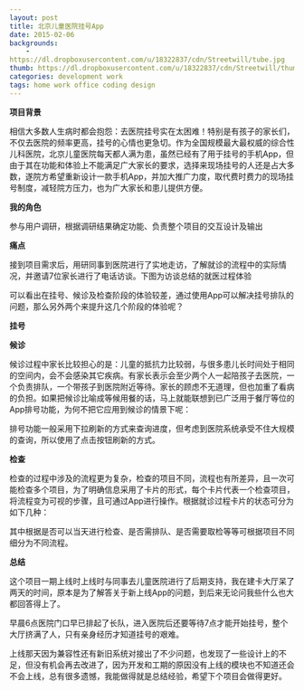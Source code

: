 ```yaml
---
layout: post
title: 北京儿童医院挂号App
date: 2015-02-06
backgrounds:
    - 
https://dl.dropboxusercontent.com/u/18322837/cdn/Streetwill/tube.jpg
thumb: https://dl.dropboxusercontent.com/u/18322837/cdn/Streetwill/thumbs/coding.jpg
categories: development work
tags: home work office coding design
---
```






**项目背景**

相信大多数人生病时都会抱怨：去医院挂号实在太困难！特别是有孩子的家长们，不仅去医院的频率更高，挂号的心情也更急切。作为全国规模最大最权威的综合性儿科医院，北京儿童医院每天都人满为患，虽然已经有了用于挂号的手机App，但由于其在功能和体验上不能满足广大家长的要求，选择来现场挂号的人还是占大多数，遂院方希望重新设计一款手机App，并加大推广力度，取代费时费力的现场挂号制度，减轻院方压力，也为广大家长和患儿提供方便。



**我的角色**

参与用户调研，根据调研结果确定功能、负责整个项目的交互设计及输出 



**痛点**

接到项目需求后，用研同事到医院进行了实地走访，了解就诊的流程中的实际情况，并邀请7位家长进行了电话访谈。下图为访谈总结的就医过程体验



可以看出在挂号、候诊及检查阶段的体验较差，通过使用App可以解决挂号排队的问题，那么另外两个来提升这几个阶段的体验呢？



**挂号**

 

 

**候诊**

候诊过程中家长比较担心的是：儿童的抵抗力比较弱，与很多患儿长时间处于相同的空间内，会不会感染其它疾病。有家长表示会至少两个人一起陪孩子去医院，一个负责排队，一个带孩子到医院附近等待。家长的顾虑不无道理，但也加重了看病的负担。如果把候诊比喻成等候用餐的话，马上就能联想到已广泛用于餐厅等位的App排号功能，为何不把它应用到候诊的情景下呢：



排号功能一般采用下拉刷新的方式来查询进度，但考虑到医院系统承受不住大规模的查询，所以使用了点击按钮刷新的方式。



**检查**

检查的过程中涉及的流程更为复杂，检查的项目不同，流程也有所差异，且一次可能检查多个项目，为了明确信息采用了卡片的形式，每个卡片代表一个检查项目，将流程变为可视的步骤，且可通过App进行操作。根据就诊过程卡片的状态可分为如下几种：



其中根据是否可以当天进行检查、是否需排队、是否需要取检等等可根据项目不同细分为不同流程。



**总结**

这个项目一期上线时上线时与同事去儿童医院进行了后期支持，我在建卡大厅呆了两天的时间，原本是为了解答关于新上线App的问题，到后来无论问我些什么也大都回答得上了。

早晨6点医院门口早已排起了长队，进入医院后还要等待7点才能开始挂号，整个大厅挤满了人，只有亲身经历才知道挂号的艰难。

上线那天因为兼容性还有新旧系统对接出了不少问题，也发现了一些设计上的不足，但没有机会再去改进了，因为开发和工期的原因没有上线的模块也不知道还会不会上线，总有很多遗憾，我能做得就是总结经验，希望下个项目会做得更好。


